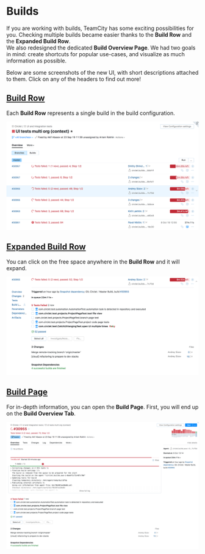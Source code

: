 # Builds

If you are working with builds, TeamCity has some exciting possibilities for you.
Checking multiple builds became easier thanks to the __Build Row__ and the
__Expanded Build Row__. <br> 
We also redesigned the dedicated __Build Overview Page__. We had two goals in mind:
create shortcuts for popular use-cases, and visualize as much information as possible.  

Below are some screenshots of the new UI, with short descriptions attached to them.
Click on any of the headers to find out more!

## [Build Row](BuildRow.md)

Each __Build Row__ represents a single build in the build configuration.

<img src="Images/build_row.png">

## [Expanded Build Row](ExpandedBuildRow.md)

You can click on the free space anywhere in the __Build Row__ and it will expand.

<img src="Images/expanded_build_row.png">

## [Build Page](BuildPage.md)

For in-depth information, you can open the __Build Page__. First, you will end up on
the __Build Overview Tab__. 

<img src="Images/build_overview_tab.png">